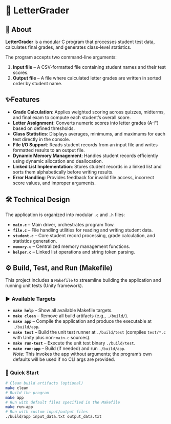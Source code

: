 # 📘 LetterGrader

## 📖 About

**LetterGrader** is a modular C program that processes student test data, calculates final grades, and generates class-level statistics.  

The program accepts two command-line arguments:  
1. **Input file** – A CSV-formatted file containing student names and their test scores.  
2. **Output file** – A file where calculated letter grades are written in sorted order by student name.  

## ✨Features
- **Grade Calculation**: Applies weighted scoring across quizzes, midterms, and final exam to compute each student’s overall score.  
- **Letter Assignment**: Converts numeric scores into letter grades (A–F) based on defined thresholds.  
- **Class Statistics**: Displays averages, minimums, and maximums for each test directly in the console.  
- **File I/O Support**: Reads student records from an input file and writes formatted results to an output file.  
- **Dynamic Memory Management**: Handles student records efficiently using dynamic allocation and deallocation.  
- **Linked List Implementation**: Stores student records in a linked list and sorts them alphabetically before writing results.  
- **Error Handling**: Provides feedback for invalid file access, incorrect score values, and improper arguments.  

## 🛠️ Technical Design
The application is organized into modular `.c` and `.h` files:  
- **`main.c`** – Main driver, orchestrates program flow.  
- **`file.c`** – File handling utilities for reading and writing student data.  
- **`student.c`** – Core student record processing, grade calculation, and statistics generation.  
- **`memory.c`** – Centralized memory management functions.  
- **`helper.c`** – Linked list operations and string token parsing.  

## ⚙️ Build, Test, and Run (Makefile)

This project includes a `Makefile` to streamline building the application and running unit tests (Unity framework).

### ▶️ Available Targets
- **`make help`** – Show all available Makefile targets. 
- **`make clean`** – Remove all build artifacts (e.g., `./build/`).
- **`make app`** – Compile the application and produce the executable at `./build/app`.
- **`make test`** – Build the unit test runner at `./build/test` (compiles `test/*.c` with Unity plus non-`main.c` sources).
- **`make run-test`** – Execute the unit test binary `./build/test`.
- **`make run-app`** – Build (if needed) and run `./build/app`.  
  *Note:* This invokes the app without arguments; the program’s own defaults will be used if no CLI args are provided.

### 🚀 Quick Start
```bash
# Clean build artifacts (optional)
make clean
# Build the program
make app
# Run with default files specified in the Makefile
make run-app
# Run with custom input/output files
./build/app input_data.txt output_data.txt
```

